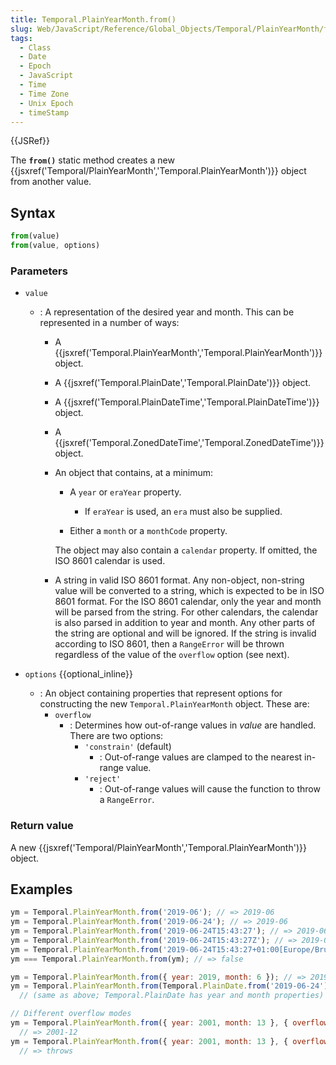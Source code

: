 ```yaml
---
title: Temporal.PlainYearMonth.from()
slug: Web/JavaScript/Reference/Global_Objects/Temporal/PlainYearMonth/from
tags:
  - Class
  - Date
  - Epoch
  - JavaScript
  - Time
  - Time Zone
  - Unix Epoch
  - timeStamp
---
```

{{JSRef}}

The **`from()`** static method creates a new
{{jsxref('Temporal/PlainYearMonth','Temporal.PlainYearMonth')}}
object from another value.

## Syntax

```js
from(value)
from(value, options)
```

### Parameters

- `value`

  - : A representation of the desired year and month. This can be represented in
    a number of ways:

    - A
      {{jsxref('Temporal.PlainYearMonth','Temporal.PlainYearMonth')}}
      object.
    - A {{jsxref('Temporal.PlainDate','Temporal.PlainDate')}}
      object.
    - A
      {{jsxref('Temporal.PlainDateTime','Temporal.PlainDateTime')}}
      object.
    - A
      {{jsxref('Temporal.ZonedDateTime','Temporal.ZonedDateTime')}}
      object.
    - An object that contains, at a minimum:

      - A `year` or `eraYear` property.

        - If `eraYear` is used, an `era` must also be supplied.

      - Either a `month` or a `monthCode` property.

      The object may also contain a `calendar` property. If omitted, the ISO
      8601 calendar is used.

    - A string in valid ISO 8601 format. Any non-object, non-string value will
      be converted to a string, which is expected to be in ISO 8601 format. For
      the ISO 8601 calendar, only the year and month will be parsed from the
      string. For other calendars, the calendar is also parsed in addition to
      year and month. Any other parts of the string are optional and will be
      ignored. If the string is invalid according to ISO 8601, then a
      `RangeError` will be thrown regardless of the value of the `overflow`
      option (see next).

- `options` {{optional_inline}}
  - : An object containing properties that represent options for constructing
    the new `Temporal.PlainYearMonth` object. These are:
    - `overflow`
      - : Determines how out-of-range values in _value_ are handled. There are
        two options:
        - `'constrain'` (default)
          - : Out-of-range values are clamped to the nearest in-range value.
        - `'reject'`
          - : Out-of-range values will cause the function to throw a
            `RangeError`.

### Return value

A new
{{jsxref('Temporal/PlainYearMonth','Temporal.PlainYearMonth')}}
object.

## Examples

```js
ym = Temporal.PlainYearMonth.from('2019-06'); // => 2019-06
ym = Temporal.PlainYearMonth.from('2019-06-24'); // => 2019-06
ym = Temporal.PlainYearMonth.from('2019-06-24T15:43:27'); // => 2019-06
ym = Temporal.PlainYearMonth.from('2019-06-24T15:43:27Z'); // => 2019-06
ym = Temporal.PlainYearMonth.from('2019-06-24T15:43:27+01:00[Europe/Brussels]'); // => 2019-06
ym === Temporal.PlainYearMonth.from(ym); // => false

ym = Temporal.PlainYearMonth.from({ year: 2019, month: 6 }); // => 2019-06
ym = Temporal.PlainYearMonth.from(Temporal.PlainDate.from('2019-06-24')); // => 2019-06
  // (same as above; Temporal.PlainDate has year and month properties)

// Different overflow modes
ym = Temporal.PlainYearMonth.from({ year: 2001, month: 13 }, { overflow: 'constrain' });
  // => 2001-12
ym = Temporal.PlainYearMonth.from({ year: 2001, month: 13 }, { overflow: 'reject' });
  // => throws
  
```
